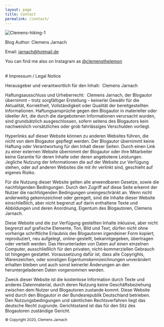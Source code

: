 ```yaml
---
layout: page
title: Contact
permalink: /contact/
---
```


![Clemens-hiking-1](/hikingblog.github.io/assets/img/clemes-hiking-1.jpg)

Blog Author: Clemens Jarnach

Email: jarnach@hotmail.de

You can find me also on Instagram as [@clemensthelemon](https://www.instagram.com/clemensthelemon/)


<br>
# Impressum / Legal Notice

Herausgeber und verantwortlich für den Inhalt:  Clemens Jarnach

Haftungsausschluss und Urheberrecht:  Clemens Jarnach, der Blogautor übernimmt – trotz sorgfältiger Erstellung – keinerlei Gewähr für die Aktualität, Korrektheit, Vollständigkeit oder Qualität der bereitgestellten Informationen. Haftungsansprüche gegen den Blogautor in materieller oder ideeller Art, die durch die dargebotenen Informationen verursacht wurden, sind grundsätzlich ausgeschlossen, sofern seitens des Blogautors kein nachweislich vorsätzliches oder grob fahrlässiges Verschulden vorliegt.

Hyperlinks auf dieser Website können zu anderen Websites führen, die nicht von dem Blogautor gepflegt werden. Der Blogautor übernimmt keine Haftung oder Verantwortung für den Inhalt dieser Seiten. Durch einen Link zu einer externen Website übernimmt der Blogautor oder ihre Mitarbeiter keine Garantie für deren Inhalte oder deren angebotene Leistungen. Jegliche Nutzung der Informationen die auf der Website zur Verfügung stehen, oder auf anderen Websites die mit ihr verlinkt sind, geschieht auf eigenes Risiko.

Für die Nutzung dieser Website gelten alle anwendbaren Gesetze, sowie die nachfolgenden Bedingungen. Durch den Zugriff auf diese Seite erkennt der Nutzer die nachfolgenden Bedingungen uneingeschränkt an. Wenn nicht anderweitig gekennzeichnet oder geregelt, sind die Inhalte dieser Website einschließlich, aber nicht begrenzt auf darin enthaltene Texte und Abbildungen und deren Anordnung, Eigentum des Blogautoren, Clemens Jarnach.

Diese Website und die zur Verfügung gestellten Inhalte inklusive, aber nicht begrenzt auf grafische Elemente, Ton,  Bild und Text, dürfen nicht ohne vorherige schriftliche Erlaubnis des Blogautoren irgendeiner Form kopiert, reproduziert, neu aufgelegt, online-gestellt, bekanntgegeben, übertragen oder verteilt werden. Das Herunterladen von Daten auf einen einzelnen Computer, ausschließlich für den privaten, nicht-kommerziellen Gebrauch ist hingegen gestattet. Voraussetzung dafür ist, dass alle Copyrights, Warenzeichen, oder sonstigen Eigentumskennzeichnungen unverändert erhalten bleiben und auch sonst keinerlei Änderungen an den heruntergeladenen Daten vorgenommen werden.

Zweck dieser Website ist die kostenlose Information durch Texte und anderes Datenmaterial, durch deren Nutzung keine Geschäftsbeziehung zwischen dem Nutzer und Blogautoren zustande kommt.
Diese Website wird durch den Blogautor in der Bundesrepublik Deutschland betrieben. Den Nutzungsbedingungen und sämtlichen Rechtsverfahren liegt das deutsche Recht zugrunde. Gerichtsstand ist das für den Sitz des Blogautoren zuständige Gericht.



 <footer> <small>&copy; Copyright 2020, Clemens Jarnach</small> </footer>
